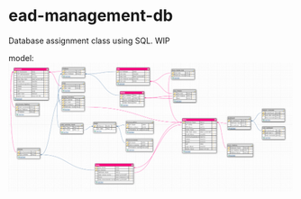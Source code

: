 # ead-management-db
Database assignment class using SQL. 
WIP

model:
![alt text](modelo_relacional.png)
